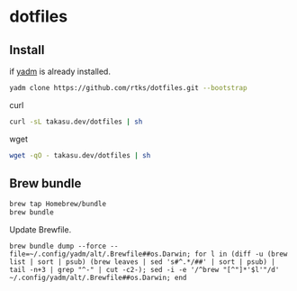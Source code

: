 # dotfiles

## Install

if [yadm](https://yadm.io/) is already installed.

```bash
yadm clone https://github.com/rtks/dotfiles.git --bootstrap
```

curl

```bash
curl -sL takasu.dev/dotfiles | sh
```

wget

```bash
wget -qO - takasu.dev/dotfiles | sh
```


## Brew bundle

```bash
brew tap Homebrew/bundle
brew bundle
```

Update Brewfile.

```
brew bundle dump --force --file=~/.config/yadm/alt/.Brewfile##os.Darwin; for l in (diff -u (brew list | sort | psub) (brew leaves | sed 's#^.*/##' | sort | psub) | tail -n+3 | grep "^-" | cut -c2-); sed -i -e '/^brew "[^"]*'$l'"/d' ~/.config/yadm/alt/.Brewfile##os.Darwin; end
```

